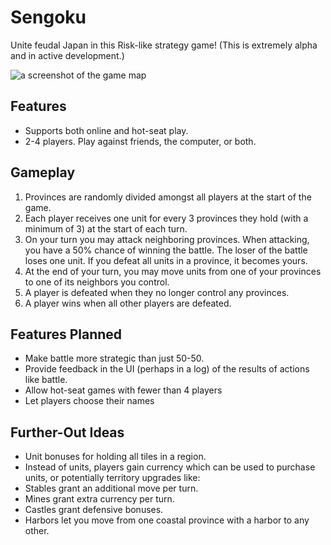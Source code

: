 # Sengoku

Unite feudal Japan in this Risk-like strategy game! (This is extremely alpha and in active development.)

![a screenshot of the game map](https://github.com/stevegrossi/sengoku/raw/master/screenshot.png)

## Features

- Supports both online and hot-seat play.
- 2-4 players. Play against friends, the computer, or both.

## Gameplay

1. Provinces are randomly divided amongst all players at the start of the game.
2. Each player receives one unit for every 3 provinces they hold (with a minimum of 3) at the start of each turn.
3. On your turn you may attack neighboring provinces. When attacking, you have a 50% chance of winning the battle. The loser of the battle loses one unit. If you defeat all units in a province, it becomes yours.
4. At the end of your turn, you may move units from one of your provinces to one of its neighbors you control.
5. A player is defeated when they no longer control any provinces.
6. A player wins when all other players are defeated.

## Features Planned

- Make battle more strategic than just 50-50.
- Provide feedback in the UI (perhaps in a log) of the results of actions like battle.
- Allow hot-seat games with fewer than 4 players
- Let players choose their names

## Further-Out Ideas

- Unit bonuses for holding all tiles in a region.
- Instead of units, players gain currency which can be used to purchase units, or potentially territory upgrades like:
 - Stables grant an additional move per turn.
 - Mines grant extra currency per turn.
 - Castles grant defensive bonuses.
 - Harbors let you move from one coastal province with a harbor to any other.
